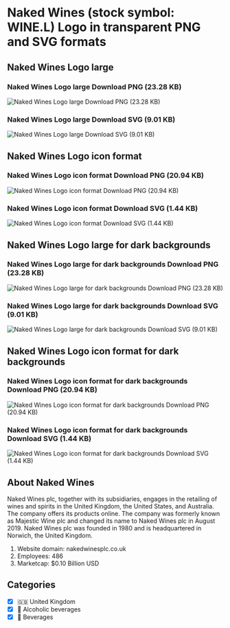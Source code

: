 # Naked Wines (stock symbol: WINE.L) Logo in transparent PNG and SVG formats

## Naked Wines Logo large

### Naked Wines Logo large Download PNG (23.28 KB)

![Naked Wines Logo large Download PNG (23.28 KB)](/img/orig/WINE.L_BIG-3b49252d.png)

### Naked Wines Logo large Download SVG (9.01 KB)

![Naked Wines Logo large Download SVG (9.01 KB)](/img/orig/WINE.L_BIG-4cfac634.svg)

## Naked Wines Logo icon format

### Naked Wines Logo icon format Download PNG (20.94 KB)

![Naked Wines Logo icon format Download PNG (20.94 KB)](/img/orig/WINE.L-e598f377.png)

### Naked Wines Logo icon format Download SVG (1.44 KB)

![Naked Wines Logo icon format Download SVG (1.44 KB)](/img/orig/WINE.L-c6b6f47b.svg)

## Naked Wines Logo large for dark backgrounds

### Naked Wines Logo large for dark backgrounds Download PNG (23.28 KB)

![Naked Wines Logo large for dark backgrounds Download PNG (23.28 KB)](/img/orig/WINE.L_BIG.D-416e7ef1.png)

### Naked Wines Logo large for dark backgrounds Download SVG (9.01 KB)

![Naked Wines Logo large for dark backgrounds Download SVG (9.01 KB)](/img/orig/WINE.L_BIG.D-2b2fb1d6.svg)

## Naked Wines Logo icon format for dark backgrounds

### Naked Wines Logo icon format for dark backgrounds Download PNG (20.94 KB)

![Naked Wines Logo icon format for dark backgrounds Download PNG (20.94 KB)](/img/orig/WINE.L.D-b6580d00.png)

### Naked Wines Logo icon format for dark backgrounds Download SVG (1.44 KB)

![Naked Wines Logo icon format for dark backgrounds Download SVG (1.44 KB)](/img/orig/WINE.L.D-13fe82e0.svg)

## About Naked Wines

Naked Wines plc, together with its subsidiaries, engages in the retailing of wines and spirits in the United Kingdom, the United States, and Australia. The company offers its products online. The company was formerly known as Majestic Wine plc and changed its name to Naked Wines plc in August 2019. Naked Wines plc was founded in 1980 and is headquartered in Norwich, the United Kingdom.

1. Website domain: nakedwinesplc.co.uk
2. Employees: 486
3. Marketcap: $0.10 Billion USD


## Categories
- [x] 🇬🇧 United Kingdom
- [x] 🍷 Alcoholic beverages
- [x] 🥤 Beverages
